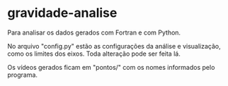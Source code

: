 # gravidade-analise
Para analisar os dados gerados com Fortran e com Python.

No arquivo "config.py" estão as configurações da análise e visualização, como os limites dos eixos. Toda alteração pode ser feita lá.

Os vídeos gerados ficam em "pontos/" com os nomes informados pelo programa.
